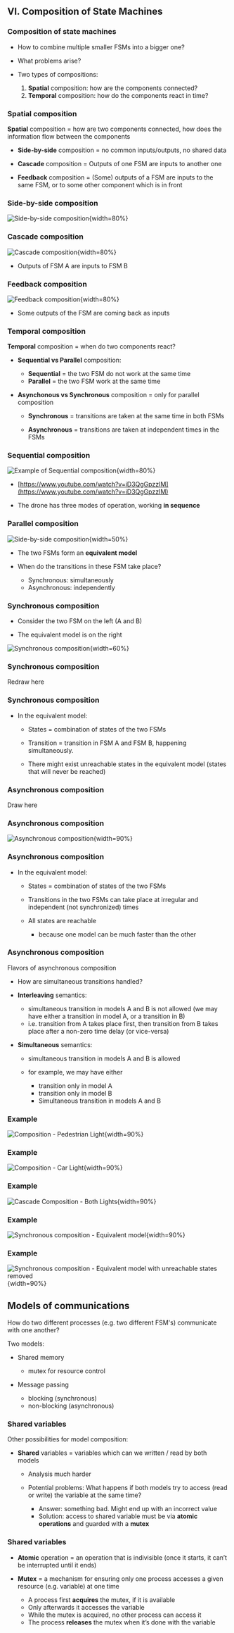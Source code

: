 ## VI. Composition of State Machines

### Composition of state machines

- How to combine multiple smaller FSMs into a bigger one?

- What problems arise?

- Two types of compositions:

  1. **Spatial** composition: how are the components connected?
  2. **Temporal** composition: how do the components react in time?


### Spatial composition

**Spatial** composition = how are two components connected, how does the information flow between the components 

  - **Side-by-side** composition = no common inputs/outputs, no shared data
  
  - **Cascade** composition = Outputs of one FSM are inputs to another one

  - **Feedback** composition = (Some) outputs of a FSM are inputs to the same FSM, or to some other component which is in front

### Side-by-side composition

![Side-by-side composition](fig/Composition_SideBySide.png){width=80%}

### Cascade composition

![Cascade composition](fig/Composition_Cascade.png){width=80%}

- Outputs of FSM A are inputs to FSM B

### Feedback composition

![Feedback composition](fig/Composition_Feedback.png){width=80%}

- Some outputs of the FSM are coming back as inputs

### Temporal composition

**Temporal** composition = when do two components react?

  - **Sequential vs Parallel** composition:

    - **Sequential** = the two FSM do not work at the same time
    - **Parallel** = the two FSM work at the same time
    
  
  - **Asynchonous vs Synchronous** composition = only for parallel composition
    
    - **Synchronous** = transitions are taken at the same time in
both FSMs

    - **Asynchronous** = transitions are taken at independent times in
the FSMs
  
  
### Sequential composition  
  
![Example of Sequential composition](fig/Composition_SequentialExample.png){width=80%}

- [https://www.youtube.com/watch?v=iD3QgGpzzIM](https://www.youtube.com/watch?v=iD3QgGpzzIM)

- The drone has three modes of operation, working **in sequence**


### Parallel composition

![Side-by-side composition](fig/Composition_SideBySide.png){width=50%}

- The two FSMs form an **equivalent model**

- When do the transitions in these FSM take place?

  - Synchronous: simultaneously
  - Asynchronous: independently


### Synchronous composition

- Consider the two FSM on the left (A and B)

- The equivalent model is on the right

![Synchronous composition](fig/Composition_SynchronousExample.png){width=60%}

### Synchronous composition

Redraw here

### Synchronous composition

- In the equivalent model:

  - States = combination of states of the two FSMs
  - Transition = transition in FSM A and FSM B, happening simultaneously.

  - There might exist unreachable states in the equivalent model (states that will never be reached)

### Asynchronous composition

Draw here

### Asynchronous composition

![Asynchronous composition](fig/Composition_AsyncExample.png){width=90%}


### Asynchronous composition

- In the equivalent model:

  - States = combination of states of the two FSMs
  - Transitions in the two FSMs can take place at irregular
and independent (not synchronized) times

  - All states are reachable
    - because one model can be much faster than the other

### Asynchronous composition

Flavors of asynchronous composition

- How are simultaneous transitions handled?
- **Interleaving** semantics:

  - simultaneous transition in models A and B is not allowed (we may
have either a transition in model A, or a transition in B)
  - i.e. transition from A takes place first, then transition from B
takes place after a non-zero time delay (or vice-versa)

- **Simultaneous** semantics:

  - simultaneous transition in models A and B is allowed
  - for example, we may have either
  
    - transition only in model A
    - transition only in model B
    - Simultaneous transition in models A and B


### Example

![Composition - Pedestrian Light](fig/Composition_PedLight.png){width=90%}

### Example

![Composition - Car Light](fig/Composition_CarLight.png){width=90%}

### Example

![Cascade Composition - Both Lights](fig/Composition_PedAndCarLight.png){width=90%}

### Example

![Synchronous composition - Equivalent model](fig/Composition_PedAndCarLightSync1.png){width=90%}

### Example

![Synchronous composition - Equivalent model with unreachable states removed](fig/Composition_PedAndCarLightSync1.png){width=90%}

## Models of communications

How do two different processes (e.g. two different FSM's) communicate with one another?

Two models:

- Shared memory

  - mutex for resource control 

- Message passing

  - blocking (synchronous)
  - non-blocking (asynchronous)

### Shared variables

Other possibilities for model composition:

- **Shared** variables = variables which can we written / read by both models

  - Analysis much harder
  - Potential problems:  What happens if both models try to access (read or write) the variable at the same time?
  
    - Answer: something bad. Might end up with an incorrect value
    - Solution: access to shared variable must be via **atomic
operations** and guarded with a **mutex**

### Shared variables

- **Atomic** operation = an operation that is indivisible (once
  it starts, it can’t be interrupted until it ends)

- **Mutex** = a mechanism for ensuring only one process
accesses a given resource (e.g. variable) at one time
  - A process first **acquires** the mutex, if it is available
  - Only afterwards it accesses the variable
  - While the mutex is acquired, no other process can access it
  - The process **releases** the mutex when it’s done with the
variable
